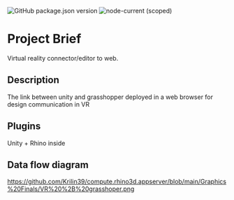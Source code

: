 ![GitHub package.json version](https://img.shields.io/github/package-json/v/mcneel/compute.rhino3d.appserver/main?label=version&style=flat-square)
![node-current (scoped)](https://img.shields.io/badge/dynamic/json?label=node&query=engines.node&url=https%3A%2F%2Fraw.githubusercontent.com%2Fmcneel%2Fcompute.rhino3d.appserver%2Fmain%2Fpackage.json&style=flat-square&color=dark-green)

# Project Brief
Virtual reality connector/editor to web.


## Description
The link between unity and grasshopper deployed in a web browser for design communication in VR

## Plugins
Unity + Rhino inside

## Data flow diagram

https://github.com/Krilin39/compute.rhino3d.appserver/blob/main/Graphics%20Finals/VR%20%2B%20grasshoper.png

